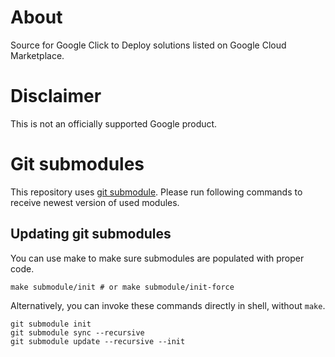 # About

Source for Google Click to Deploy solutions listed on
Google Cloud Marketplace.

# Disclaimer

This is not an officially supported Google product.

# Git submodules

This repository uses [git submodule](https://git-scm.com/docs/git-submodule).
Please run following commands to receive newest version of used modules.

## Updating git submodules

You can use make to make sure submodules
are populated with proper code.

```shell
make submodule/init # or make submodule/init-force
```

Alternatively, you can invoke these commands directly in shell, without `make`.

```shell
git submodule init
git submodule sync --recursive
git submodule update --recursive --init
```
